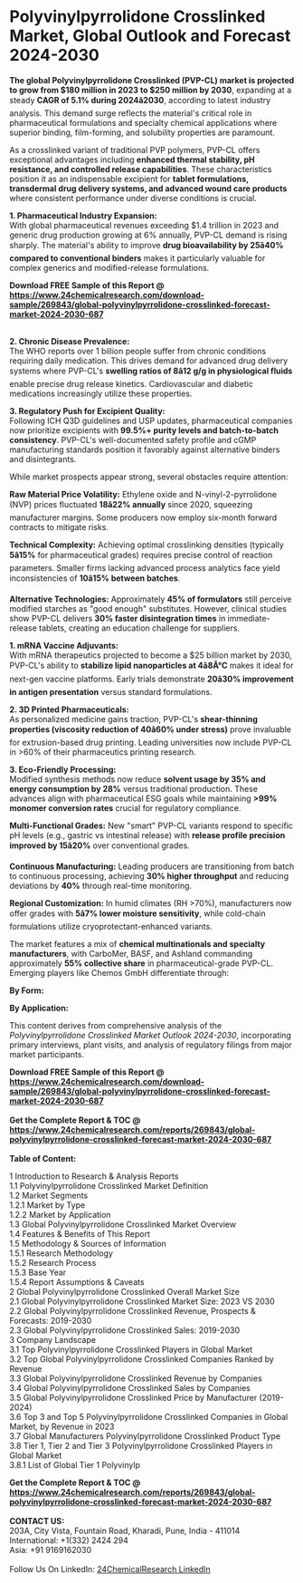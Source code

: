 <h1>Polyvinylpyrrolidone Crosslinked Market, Global Outlook and Forecast 2024-2030</h1><p><strong>The global Polyvinylpyrrolidone Crosslinked (PVP-CL) market is projected to grow from $180 million in 2023 to $250 million by 2030</strong>, expanding at a steady <strong>CAGR of 5.1% during 2024â2030</strong>, according to latest industry analysis. This demand surge reflects the material's critical role in pharmaceutical formulations and specialty chemical applications where superior binding, film-forming, and solubility properties are paramount.</p><p>As a crosslinked variant of traditional PVP polymers, PVP-CL offers exceptional advantages including <strong>enhanced thermal stability, pH resistance, and controlled release capabilities</strong>. These characteristics position it as an indispensable excipient for <strong>tablet formulations, transdermal drug delivery systems, and advanced wound care products</strong> where consistent performance under diverse conditions is crucial.</p><p><strong>1. Pharmaceutical Industry Expansion:</strong><br>
With global pharmaceutical revenues exceeding $1.4 trillion in 2023 and generic drug production growing at 6% annually, PVP-CL demand is rising sharply. The material's ability to improve <strong>drug bioavailability by 25â40% compared to conventional binders</strong> makes it particularly valuable for complex generics and modified-release formulations.</p><div><b>Download FREE Sample of this Report @ 
            <a href="https://www.24chemicalresearch.com/download-sample/269843/global-polyvinylpyrrolidone-crosslinked-forecast-market-2024-2030-687">
            https://www.24chemicalresearch.com/download-sample/269843/global-polyvinylpyrrolidone-crosslinked-forecast-market-2024-2030-687</a></b></div><br><p><strong>2. Chronic Disease Prevalence:</strong><br>
The WHO reports over 1 billion people suffer from chronic conditions requiring daily medication. This drives demand for advanced drug delivery systems where PVP-CL's <strong>swelling ratios of 8â12 g/g in physiological fluids</strong> enable precise drug release kinetics. Cardiovascular and diabetic medications increasingly utilize these properties.</p><p><strong>3. Regulatory Push for Excipient Quality:</strong><br>
Following ICH Q3D guidelines and USP updates, pharmaceutical companies now prioritize excipients with <strong>99.5%+ purity levels and batch-to-batch consistency</strong>. PVP-CL's well-documented safety profile and cGMP manufacturing standards position it favorably against alternative binders and disintegrants.</p><p>While market prospects appear strong, several obstacles require attention:</p><p><strong>Raw Material Price Volatility:</strong> Ethylene oxide and N-vinyl-2-pyrrolidone (NVP) prices fluctuated <strong>18â22% annually</strong> since 2020, squeezing manufacturer margins. Some producers now employ six-month forward contracts to mitigate risks.</p><p><strong>Technical Complexity:</strong> Achieving optimal crosslinking densities (typically <strong>5â15%</strong> for pharmaceutical grades) requires precise control of reaction parameters. Smaller firms lacking advanced process analytics face yield inconsistencies of <strong>10â15% between batches</strong>.</p><p><strong>Alternative Technologies:</strong> Approximately <strong>45% of formulators</strong> still perceive modified starches as "good enough" substitutes. However, clinical studies show PVP-CL delivers <strong>30% faster disintegration times</strong> in immediate-release tablets, creating an education challenge for suppliers.</p><p><strong>1. mRNA Vaccine Adjuvants:</strong><br>
With mRNA therapeutics projected to become a $25 billion market by 2030, PVP-CL's ability to <strong>stabilize lipid nanoparticles at 4â8Â°C</strong> makes it ideal for next-gen vaccine platforms. Early trials demonstrate <strong>20â30% improvement in antigen presentation</strong> versus standard formulations.</p><p><strong>2. 3D Printed Pharmaceuticals:</strong><br>
As personalized medicine gains traction, PVP-CL's <strong>shear-thinning properties (viscosity reduction of 40â60% under stress)</strong> prove invaluable for extrusion-based drug printing. Leading universities now include PVP-CL in &gt;60% of their pharmaceutics printing research.</p><p><strong>3. Eco-Friendly Processing:</strong><br>
Modified synthesis methods now reduce <strong>solvent usage by 35% and energy consumption by 28%</strong> versus traditional production. These advances align with pharmaceutical ESG goals while maintaining <strong>&gt;99% monomer conversion rates</strong> crucial for regulatory compliance.</p><p><strong>Multi-Functional Grades:</strong> New "smart" PVP-CL variants respond to specific pH levels (e.g., gastric vs intestinal release) with <strong>release profile precision improved by 15â20%</strong> over conventional grades.</p><p><strong>Continuous Manufacturing:</strong> Leading producers are transitioning from batch to continuous processing, achieving <strong>30% higher throughput</strong> and reducing deviations by <strong>40%</strong> through real-time monitoring.</p><p><strong>Regional Customization:</strong> In humid climates (RH &gt;70%), manufacturers now offer grades with <strong>5â7% lower moisture sensitivity</strong>, while cold-chain formulations utilize cryoprotectant-enhanced variants.</p><p>The market features a mix of <strong>chemical multinationals and specialty manufacturers</strong>, with CarboMer, BASF, and Ashland commanding approximately <strong>55% collective share</strong> in pharmaceutical-grade PVP-CL. Emerging players like Chemos GmbH differentiate through:</p><p><strong>By Form:</strong></p><p><strong>By Application:</strong></p><p>This content derives from comprehensive analysis of the <em>Polyvinylpyrrolidone Crosslinked Market Outlook 2024-2030</em>, incorporating primary interviews, plant visits, and analysis of regulatory filings from major market participants.</p><div><b>Download FREE Sample of this Report @ 
            <a href="https://www.24chemicalresearch.com/download-sample/269843/global-polyvinylpyrrolidone-crosslinked-forecast-market-2024-2030-687">
            https://www.24chemicalresearch.com/download-sample/269843/global-polyvinylpyrrolidone-crosslinked-forecast-market-2024-2030-687</a></b></div><br><div><b>Get the Complete Report & TOC @ 
            <a href="https://www.24chemicalresearch.com/reports/269843/global-polyvinylpyrrolidone-crosslinked-forecast-market-2024-2030-687">
            https://www.24chemicalresearch.com/reports/269843/global-polyvinylpyrrolidone-crosslinked-forecast-market-2024-2030-687</a></b></div><br>
            <b>Table of Content:</b><p>1 Introduction to Research & Analysis Reports<br />
    1.1 Polyvinylpyrrolidone Crosslinked Market Definition<br />
    1.2 Market Segments<br />
        1.2.1 Market by Type<br />
        1.2.2 Market by Application<br />
    1.3 Global Polyvinylpyrrolidone Crosslinked Market Overview<br />
    1.4 Features & Benefits of This Report<br />
    1.5 Methodology & Sources of Information<br />
        1.5.1 Research Methodology<br />
        1.5.2 Research Process<br />
        1.5.3 Base Year<br />
        1.5.4 Report Assumptions & Caveats<br />
2 Global Polyvinylpyrrolidone Crosslinked Overall Market Size<br />
    2.1 Global Polyvinylpyrrolidone Crosslinked Market Size: 2023 VS 2030<br />
    2.2 Global Polyvinylpyrrolidone Crosslinked Revenue, Prospects & Forecasts: 2019-2030<br />
    2.3 Global Polyvinylpyrrolidone Crosslinked Sales: 2019-2030<br />
3 Company Landscape<br />
    3.1 Top Polyvinylpyrrolidone Crosslinked Players in Global Market<br />
    3.2 Top Global Polyvinylpyrrolidone Crosslinked Companies Ranked by Revenue<br />
    3.3 Global Polyvinylpyrrolidone Crosslinked Revenue by Companies<br />
    3.4 Global Polyvinylpyrrolidone Crosslinked Sales by Companies<br />
    3.5 Global Polyvinylpyrrolidone Crosslinked Price by Manufacturer (2019-2024)<br />
    3.6 Top 3 and Top 5 Polyvinylpyrrolidone Crosslinked Companies in Global Market, by Revenue in 2023<br />
    3.7 Global Manufacturers Polyvinylpyrrolidone Crosslinked Product Type<br />
    3.8 Tier 1, Tier 2 and Tier 3 Polyvinylpyrrolidone Crosslinked Players in Global Market<br />
        3.8.1 List of Global Tier 1 Polyvinylp</p><div><b>Get the Complete Report & TOC @ 
            <a href="https://www.24chemicalresearch.com/reports/269843/global-polyvinylpyrrolidone-crosslinked-forecast-market-2024-2030-687">
            https://www.24chemicalresearch.com/reports/269843/global-polyvinylpyrrolidone-crosslinked-forecast-market-2024-2030-687</a></b></div><br><b>CONTACT US:</b><br>
            203A, City Vista, Fountain Road, Kharadi, Pune, India - 411014<br>
            International: +1(332) 2424 294<br>
            Asia: +91 9169162030 <br><br>
            Follow Us On LinkedIn: <a href="https://www.linkedin.com/company/24chemicalresearch/">24ChemicalResearch LinkedIn</a>